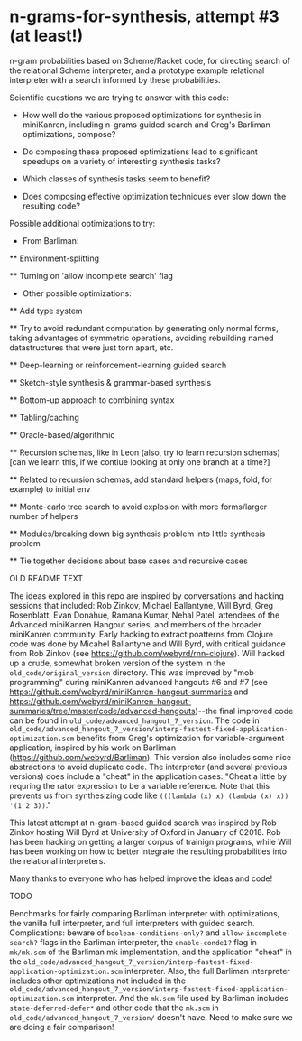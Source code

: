 # n-grams-for-synthesis, attempt #3 (at least!)

n-gram probabilities based on Scheme/Racket code, for directing search of the relational Scheme interpreter, and a prototype example relational interpreter with a search informed by these probabilities.


Scientific questions we are trying to answer with this code:

* How well do the various proposed optimizations for synthesis in miniKanren, including n-grams guided search and Greg's Barliman optimizations, compose?

* Do composing these proposed optimizations lead to significant speedups on a variety of interesting synthesis tasks?

* Which classes of synthesis tasks seem to benefit?

* Does composing effective optimization techniques ever slow down the resulting code?


Possible additional optimizations to try:

* From Barliman:

** Environment-splitting

** Turning on 'allow incomplete search' flag

* Other possible optimizations:

** Add type system

** Try to avoid redundant computation by generating only normal forms, taking advantages of symmetric operations, avoiding rebuilding named datastructures that were just torn apart, etc.

** Deep-learning or reinforcement-learning guided search

** Sketch-style synthesis & grammar-based synthesis

** Bottom-up approach to combining syntax

** Tabling/caching

** Oracle-based/algorithmic

** Recursion schemas, like in Leon (also, try to learn recursion schemas) [can we learn this, if we contiue looking at only one branch at a time?]

** Related to recursion schemas, add standard helpers (maps, fold, for example) to initial env

** Monte-carlo tree search to avoid explosion with more forms/larger number of helpers

** Modules/breaking down big synthesis problem into little synthesis problem

** Tie together decisions about base cases and recursive cases



OLD README TEXT

The ideas explored in this repo are inspired by conversations and hacking sessions that included: Rob Zinkov, Michael Ballantyne, Will Byrd, Greg Rosenblatt, Evan Donahue, Ramana Kumar, Nehal Patel, attendees of the Advanced miniKanren Hangout series, and members of the broader miniKanren community.  Early hacking to extract poatterns from Clojure code was done by Micahel Ballantyne and Will Byrd, with critical guidance from Rob Zinkov (see https://github.com/webyrd/rnn-clojure).  Will hacked up a crude, somewhat broken version of the system in the `old_code/original_version` directory.  This was improved by "mob programming" during miniKanren advanced hangouts #6 and #7 (see https://github.com/webyrd/miniKanren-hangout-summaries and https://github.com/webyrd/miniKanren-hangout-summaries/tree/master/code/advanced-hangouts)--the final improved code can be found in `old_code/advanced_hangout_7_version`.  The code in `old_code/advanced_hangout_7_version/interp-fastest-fixed-application-optimization.scm` benefits from Greg's optimization for variable-argument application, inspired by his work on Barliman (https://github.com/webyrd/Barliman).  This version also includes some nice abstractions to avoid duplicate code.  The interpreter (and several previous versions) does include a "cheat" in the application cases: "Cheat a little by requring the rator expression to be a variable reference. Note that this prevents us from synthesizing code like `(((lambda (x) x) (lambda (x) x)) '(1 2 3))`."

This latest attempt at n-gram-based guided search was inspired by Rob Zinkov hosting Will Byrd at University of Oxford in January of 02018.  Rob has been hacking on getting a larger corpus of trainign programs, while Will has been working on how to better integrate the resulting probabilities into the relational interpreters.

Many thanks to everyone who has helped improve the ideas and code!

TODO

Benchmarks for fairly comparing Barliman interpreter with optimizations, the vanilla full interpreter, and full interpreters with guided search.   Complications: beware of `boolean-conditions-only?` and `allow-incomplete-search?` flags in the Barliman interpreter, the `enable-conde1?` flag in `mk/mk.scm` of the Barliman mk implementation, and the application "cheat" in the `old_code/advanced_hangout_7_version/interp-fastest-fixed-application-optimization.scm` interpreter. Also, the full Barliman interpreter includes other optimizations not included in the `old_code/advanced_hangout_7_version/interp-fastest-fixed-application-optimization.scm` interpreter.  And the `mk.scm` file used by Barliman includes `state-deferred-defer*` and other code that the `mk.scm` in `old_code/advanced_hangout_7_version/` doesn't have.  Need to make sure we are doing a fair comparison!